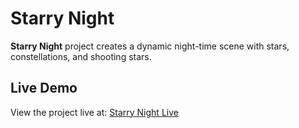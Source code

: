 # Starry Night

**Starry Night** project creates a dynamic night-time scene with stars, constellations, and shooting stars.

## Live Demo

View the project live at: [Starry Night Live](https://starrynightweb.netlify.app/)
